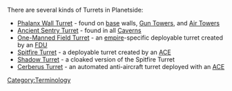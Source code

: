 There are several kinds of Turrets in Planetside:

-   [Phalanx Wall Turret](Phalanx "wikilink") - found on
    [base](base "wikilink") walls, [Gun Towers](Gun_tower "wikilink"),
    and [Air Towers](Air_tower "wikilink")
-   [Ancient Sentry Turret](Ancient_Sentry_Turret "wikilink") - found in
    all [Caverns](Cavern "wikilink")
-   [One-Manned Field Turret](One-Manned_Field_Turret "wikilink") - an
    [empire](empire "wikilink")-specific deployable turret created by an
    [FDU](FDU "wikilink")
-   [Spitfire
    Turret](Adaptive_Construction_Engine#Spitfire_Turret "wikilink") - a
    deployable turret created by an [ACE](ACE "wikilink")
-   [Shadow Turret](Shadow_Turret "wikilink") - a cloaked version of the
    Spitfire Turret
-   [Cerberus Turret](Cerberus_Turret "wikilink") - an automated
    anti-aircraft turret deployed with an [ACE](ACE "wikilink")

[Category:Terminology](Category:Terminology "wikilink")